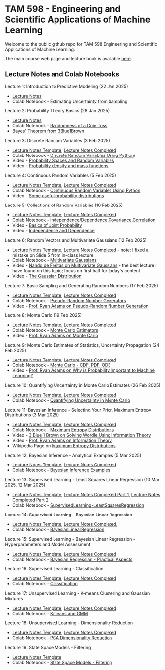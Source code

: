 # TAM 598 - Engineering and Scientific Applications of Machine Learning 

Welcome to the public github repo for TAM 598 Engineering and Scientific Applications of Machine Learning. 

The main course web page and lecture book is available [here](https://elifleaf.github.io/intro-scientific-ml/index.html).

## Lecture Notes and Colab Notebooks 

Lecture 1: Introduction to Predictive Modeling (22 Jan 2025)
+ [Lecture Notes](TAM598-Lecture1-22Jan.pdf)
+ Colab Notebook - [Estimating Uncertainty from Sampling](https://colab.research.google.com/drive/1gBJRecqxxtmd2hVnS9bM7sVEKwwzuCnF)

Lecture 2: Probability Theory Basics (28 Jan 2025)
+ [Lecture Notes](TAM598-Lecture2-28Jan.pdf)
+ Colab Notebook - [Randomness of a Coin Toss](https://colab.research.google.com/drive/1wCrwqNFejwWU3GBJ2dpfyGjj3RTsIwrt)
+ [Bayes' Theorem from 3Blue1Brown](https://www.youtube.com/watch?v=HZGCoVF3YvM)
  
Lecture 3: Discrete Random Variables (3 Feb 2025)
+ [Lecture Notes Template](TAM598-Lecture3-Template-3Feb.pdf), [Lecture Notes Completed](TAM598-Lecture3-3Feb.pdf)
+ Colab Notebook - [Discrete Random Variables Using Python](https://colab.research.google.com/drive/1oeR4GhnhVjOrFQa_Wy5qd5NbvO0mzU6s)\
+ Video - [Probability Spaces and Random Variables](https://www.youtube.com/watch?v=DqGUwoz4d4M)
+ Video - [Probability density and mass functions](https://www.youtube.com/watch?v=hDjcxi9p0ak)

Lecture 4: Continuous Random Variables (5 Feb 2025)
+ [Lecture Notes Template](TAM598-Lecture4-Template-Feb5.pdf), [Lecture Notes Completed](TAM598-Lecture4-Feb5.pdf)
+ Colab Notebook - [Continuous Random Variables Using Python](https://colab.research.google.com/drive/1sWAE-tm6uQsr3KSjl3UuTwPjK269YVjf)
+ Video - [Some useful probability distributions](https://www.youtube.com/watch?v=8OaNOCblGZY)

Lecture 5: Collections of Random Variables (10 Feb 2025)
+ [Lecture Notes Template](TAM598-Lecture5-Template-10Feb.pdf), [Lecture Notes Completed](TAM598-Lecture5-10Feb.pdf)
+ Colab Notebook - [Independence/Dependence,Covariance,Correlation](https://colab.research.google.com/drive/1wcHEf5DyQH4FEw_kNTTiTx1NGrgCs4gO)
+ Video - [Basics of Joint Probability](https://www.youtube.com/watch?v=CQS4xxz-2s4)
+ Video - [Independence and Dependence](https://www.youtube.com/watch?v=mjkc5gqSO8Q)

Lecture 6: Random Vectors and Multivariate Gaussians (12 Feb 2025) 
+ [Lecture Notes Template](TAM598-Lecture6-Template-12Feb.pdf), [Lecture Notes Completed](TAM598-Lecture6-12Feb.pdf) - note: I fixed a mistake on Slide 5 from in-class lecture
+ Colab Notebook - [Multivariate Gaussians](https://colab.research.google.com/drive/1Spef_HLFZPwKID7VFEvvww0xhScV5xRS?usp=sharing) 
+ Video - [Nando de Freitas on Multivariate Gaussians](https://www.youtube.com/watch?v=4vGiHC35j9s) - the best lecture I have found on this topic; focus on first half for today's content 
+ Video - [The Gaussian Distribution](https://www.youtube.com/watch?v=wc7oZB15rYQ)

Lecture 7: Basic Sampling and Generating Random Numbers (17 Feb 2025)
+ [Lecture Notes Template](TAM598-Lecture7-Template-17Feb.pdf), [Lecture Notes Completed](TAM598-Lecture7-17Feb.pdf) 
+ Colab Notebook - [Pseudo-Random Number Generators](https://colab.research.google.com/drive/1UV7PgcWGX6GqS0M9rQvYmhPbVOFLHAVJ?usp=sharing)
+ Video - [Prof. Ryan Adams on Pseudo-Random Number Generation](https://www.youtube.com/watch?v=4mdWoAKtUBE)

Lecture 8: Monte Carlo (19 Feb 2025)
+ [Lecture Notes Template](TAM598-Lecture8-Template-19Feb.pdf), [Lecture Notes Completed](TAM598-Lecture8-19Feb.pdf) 
+ Colab Notebook - [Monte Carlo Estimators](https://colab.research.google.com/drive/1AKOH3zjzL_O0DmnsTYQPijs5UE8dmYOJ?usp=sharing)
+ Video - [Prof. Ryan Adams on Monte Carlo](https://www.youtube.com/watch?v=JeMvBCxJrDg)

Lecture 9: Monte Carlo Estimates of Statistics, Uncertainty Propagation (24 Feb 2025)
+ [Lecture Notes Template](TAM598-Lecture9-Template-24Feb.pdf), [Lecture Notes Completed](TAM598-Lecture9-24Feb.pdf)  
+ Colab Notebook - [Monte Carlo - CDF, PDF, ODE](https://colab.research.google.com/drive/1ynkWTx_U3LJpA4nzmLTVaK50VA6cuPT2?usp=sharing)
+ Video - [Prof. Ryan Adams on Why is Probability Important to Machine Learning?](https://www.youtube.com/watch?v=oeyZNemZe04)

Lecture 10: Quantifying Uncertainty in Monte Carlo Estimates (26 Feb 2025)
+ [Lecture Notes Template](TAM598-Lecture10-Template-26Feb.pdf), [Lecture Notes Completed](TAM598-Lecture10-26Feb.pdf)
+ Colab Notebook - [Quantifying Uncertainty in Monte Carlo](https://colab.research.google.com/drive/1YN6-tpTH4jHuXu8f7V2Cl_wCmuoUa3Ks?usp=sharing)

Lecture 11: Bayesian Inference - Selecting Your Prior, Maximum Entropy Distributions (3 Mar 2025)
+ [Lecture Notes Template](TAM598-Lecture11-Template-3Mar.pdf), [Lecture Notes Completed](TAM598-Lecture11-3Mar.pdf) 
+ Colab Notebook - [Maximum Entropy Distributions](https://colab.research.google.com/drive/1HH4YNUNAcc12vw5Ulyoecf8n9t9Z9orX?usp=sharing)
+ Video - [3 Blue 1 Brown on Solving Wordle Using Information Theory](https://www.youtube.com/watch?v=v68zYyaEmEA)
+ Video - [Prof. Ryan Adams on Information Theory](https://www.youtube.com/watch?v=bkLHszLlH34)
+ Wikipedia Page on [Maximum Entropy Distributions](https://en.wikipedia.org/wiki/Maximum_entropy_probability_distribution)

Lecture 12: Bayesian Inference - Analytical Examples (5 Mar 2025)
+ [Lecture Notes Template](TAM598-Lecture12-Template-5Mar.pdf), [Lecture Notes Completed](TAM598-Lecture12-5Mar.pdf)
+ Colab Notebook - [Bayesian Inference Examples](https://colab.research.google.com/drive/1NjLAGcv220tAG2mFD5Fr-ZKagPDqjYNP?usp=sharing)

Lecture 13: Supervised Learning - Least Squares Linear Regression (10 Mar 2025, 12 Mar 2025)
+ [Lecture Notes Template](TAM598-Lecture13-Template-10Mar.pdf), [Lecture Notes Completed Part 1](TAM598-Lecture13-10Mar.pdf), [Lecture Notes Completed Part 2](TAM598-Lecture13-Part2-12Mar.pdf)
+ Colab Notebook - [SupervisedLearning-LeastSquaresRegression](https://colab.research.google.com/drive/1LbaKyp8-lYji0R1f5es_cK06EXY9JTOC?usp=sharing)

Lecture 14: Supervised Learning - Bayesian Linear Regression 
+ [Lecture Notes Template](TAM598-Lecture14-Template-21Mar.pdf), [Lecture Notes Completed](TAM598-Lecture14-21Mar.pdf),
+ Colab Notebook - [BayesianLinearRegression](https://colab.research.google.com/drive/1GPLplBXnKeH1MSGL15R8CyY9Bslq4EIr?usp=sharing)

Lecture 15: Supervised Learning - Bayesian Linear Regression - Hyperparameters and Model Assessment 
+ [Lecture Notes Template](TAM598-Lecture15-Template-26Mar.pdf), [Lecture Notes Completed](TAM598-Lecture15-26Mar.pdf)
+ Colab Notebook - [Bayesian Regressian - Practical Aspects](https://colab.research.google.com/drive/1oEOFNxnz7VTFoY8jrXcwGIcXriTpmQyR?usp=sharing)

Lecture 16: Supervised Learning - Classification 
+ [Lecture Notes Template](TAM598-Lecture16-Template-31Mar.pdf), [Lecture Notes Completed](TAM598-Lecture16-31Mar.pdf)
+ Colab Notebook - [Classification](https://colab.research.google.com/drive/1tDWhaoVz8HmwTCdyNd8_5yuiUNOwqnQ_?usp=sharing) 

Lecture 17: Unsupervised Learning - K-means Clustering and Gaussian Mixtures 
+ [Lecture Notes Template](TAM598-Lecture17-Template-1Apr.pdf), [Lecture Notes Completed](TAM598-Lecture17-Completed-1Apr.pdf)
+ Colab Notebook - [Kmeans and GMM](https://colab.research.google.com/drive/1FXYLCSPGCXmqMaDkP5zqlQmkKzqhKFww?usp=sharing)

Lecture 18: Unsupervised Learning - Dimensionality Reduction 
+ [Lecture Notes Template](TAM598-Lecture18-Template-7Apr.pdf), [Lecture Notes Completed](TAM598-Lecture18-7Apr.pdf)
+ Colab Notebook - [PCA Dimensionality Reduction](https://colab.research.google.com/drive/1cxK7Y4lV_qufcq_5j90uvxwyPjkoZBde?usp=sharing)

Lecture 19: State Space Models - Filtering  
+ [Lecture Notes Template](TAM598-Lecture19-Template-14Apr.pdf)
+ Colab Notebook - [State Space Models - Filtering](https://colab.research.google.com/drive/1a_MxKYLlMZtNLrFnMZM5-h-_XMyHGva4?usp=sharing) 

  
  

  



  


